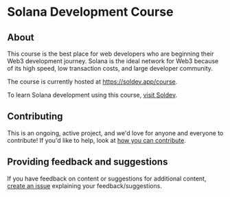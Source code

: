 # Solana Development Course

## About

This course is the best place for web developers who are beginning their Web3 development journey. Solana is the ideal network for Web3 because of its high speed, low transaction costs, and large developer community.

The course is currently hosted at https://soldev.app/course. 

To learn Solana development using this course, [visit Soldev](https://soldev.app/course).

## Contributing

This is an ongoing, active project, and we'd love for anyone and everyone to contribute!
If you'd like to help, look at [how you can contribute](./CONTRIBUTING.md).

## Providing feedback and suggestions

If you have feedback on content or suggestions for additional content, [create an issue](https://github.com/Unboxed-Software/solana-course/issues/new) explaining your feedback/suggestions.